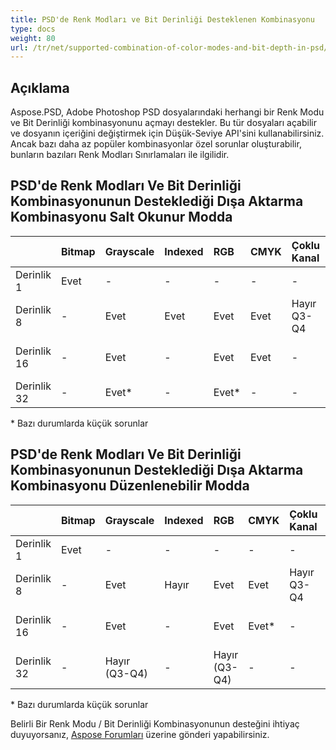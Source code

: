 ```yaml
---
title: PSD'de Renk Modları ve Bit Derinliği Desteklenen Kombinasyonu
type: docs
weight: 80
url: /tr/net/supported-combination-of-color-modes-and-bit-depth-in-psd/
---
```


## **Açıklama**
Aspose.PSD, Adobe Photoshop PSD dosyalarındaki herhangi bir Renk Modu ve Bit Derinliği kombinasyonunu açmayı destekler. Bu tür dosyaları açabilir ve dosyanın içeriğini değiştirmek için Düşük-Seviye API'sini kullanabilirsiniz. Ancak bazı daha az popüler kombinasyonlar özel sorunlar oluşturabilir, bunların bazıları Renk Modları Sınırlamaları ile ilgilidir.
## **PSD'de Renk Modları Ve Bit Derinliği Kombinasyonunun Desteklediği Dışa Aktarma Kombinasyonu Salt Okunur Modda**

| |Bitmap|Grayscale|Indexed|RGB|CMYK|Çoklu Kanal|Duoton|Lab|
| :- | :- | :- | :- | :- | :- | :- | :- | :- |
|Derinlik 1|Evet[](https://issue.kharkov.dynabic.com/issues/PSDNET-283)|-|-|-|-|-|-|-|
|Derinlik 8|-|Evet|Evet|Evet|Evet|Hayır Q3-Q4|Hayır Q3-Q4|Evet[](https://issue.kharkov.dynabic.com/issues/PSDNET-290)|
|Derinlik 16|-|Evet|-|Evet|Evet|-[](https://issue.kharkov.dynabic.com/issues/PSDNET-287)|-|Hayır (Q3-Q4)|
|Derinlik 32|-|Evet*[](https://issue.kharkov.dynabic.com/issues/PSDNET-125)|-|Evet*|-[](https://issue.kharkov.dynabic.com/issues/PSDNET-285)|-[](https://issue.kharkov.dynabic.com/issues/PSDNET-288)|-|-|
\* Bazı durumlarda küçük sorunlar
## **PSD'de Renk Modları Ve Bit Derinliği Kombinasyonunun Desteklediği Dışa Aktarma Kombinasyonu Düzenlenebilir Modda**

| |Bitmap|Grayscale|Indexed|RGB|CMYK|Çoklu Kanal|Duoton|Lab|
| :- | :- | :- | :- | :- | :- | :- | :- | :- |
|Derinlik 1|Evet|-|-|-|-|-|-|-|
|Derinlik 8|-|Evet|Hayır|Evet|Evet|Hayır Q3-Q4|Hayır Q3-Q4|Evet*|
|Derinlik 16|-|Evet|-|Evet|Evet*|-|-|Hayır (Q3-Q4)|
|Derinlik 32|-|Hayır (Q3-Q4)|-|Hayır (Q3-Q4)|-|-|-|-|
\* Bazı durumlarda küçük sorunlar

Belirli Bir Renk Modu / Bit Derinliği Kombinasyonunun desteğini ihtiyaç duyuyorsanız, [Aspose Forumları](https://forum.aspose.com/c/psd) üzerine gönderi yapabilirsiniz.
